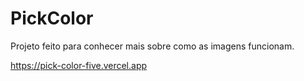 # PickColor

Projeto feito para conhecer mais sobre como as imagens funcionam.


https://pick-color-five.vercel.app
